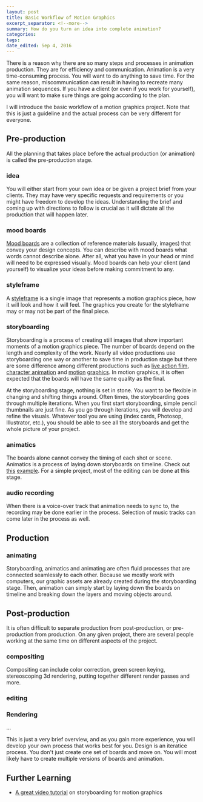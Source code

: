 ```yaml
---
layout: post	
title: Basic Workflow of Motion Graphics
excerpt_separator: <!--more-->
summary: How do you turn an idea into complete animation?
categories:
tags:
date_edited: Sep 4, 2016
---
```


There is a reason why there are so many steps and processes in animation production. They are for efficiency and communication. Animation is a very time-consuming process. You will want to do anything to save time. For the same reason, miscommunication can result in having to recreate many animation sequences. If you have a client (or even if you work for yourself), you will want to make sure things are going according to the plan. 

I will introduce the basic workflow of a motion graphics project. Note that this is just a guideline and the actual process can be very different for everyone.

## Pre-production
All the planning that takes place before the actual production (or animation) is called the pre-production stage.

### idea
You will either start from your own idea or be given a project brief from your clients. They may have very specific requests and requirements or you might have freedom to develop the ideas. Understanding the brief and coming up with directions to follow is crucial as it will dictate all the production that will happen later.

### mood boards
[Mood boards](http://www.creativebloq.com/graphic-design/mood-boards-812470) are a collection of reference materials (usually, images) that convey your design concepts. You can describe with mood boards what words cannot describe alone. After all, what you have in your head or mind will need to be expressed visually. Mood boards can help your client (and yourself) to visualize your ideas before making commitment to any.

### styleframe
A [styleframe](https://vimeo.com/25724900) is a single image that represents a motion graphics piece, how it will look and how it will feel. The graphics you create for the styleframe may or may not be part of the final piece. 

### storyboarding
Storyboarding is a process of creating still images that show important moments of a motion graphics piece. The number of boards depend on the length and complexity of the work. Nearly all video productions use storyboarding one way or another to save time in production stage but there are some difference among different productions such as [live action film](https://www.google.com/search?q=live+action+film+storyboards&source=lnms&tbm=isch&sa=X&ved=0ahUKEwjJhvqH9_rOAhXI4iYKHSfWB_oQ_AUICCgB&biw=1280&bih=726&dpr=2), [character animation](https://www.google.com/search?q=pixar+storyboards&source=lnms&tbm=isch&sa=X&ved=0ahUKEwjgle709vrOAhUIVyYKHRLDDOUQ_AUICCgB&biw=1280&bih=726&dpr=2) and [motion](http://jwong.tv/) [graphics](http://ashthorp.com/). In motion graphics, it is often expected that the boards will have the same quality as the final.

At the storyboarding stage, nothing is set in stone. You want to be flexible in changing and shifting things around. Often times, the storyboarding goes through multiple iterations. When you first start storyboarding, simple pencil thumbnails are just fine. As you go through iterations, you will develop and refine the visuals. Whatever tool you are using (index cards, Photosop, Illustrator, etc.), you should be able to see all the storyboards and get the whole picture of your project.

### animatics
The boards alone cannot convey the timing of each shot or scene. Animatics is a process of laying down storyboards on timeline. Check out [this](https://vimeo.com/151327502) [example](https://vimeo.com/96559752). For a simple project, most of the editing can be done at this stage.

### audio recording
When there is a voice-over track that animation needs to sync to, the recording may be done earlier in the process. Selection of music tracks can come later in the process as well.




## Production

### animating
Storyboarding, animatics and animating are often fluid processes that are connected seamlessly to each other. Because we mostly work with computers, our graphic assets are already created during the storyboarding stage. Then, animation can simply start by laying down the boards on timeline and breaking down the layers and moving objects around.




## Post-production
It is often difficult to separate production from post-production, or pre-production from production. On any given project, there are several people working at the same time on different aspects of the project.

### compositing
Compositing can include color correction, green screen keying, stereoscoping 3d rendering, putting together different render passes and more.

### editing

### Rendering
...


This is just a very brief overview, and as you gain more experience, you will develop your own process that works best for you. Design is an iteratice process. You don't just create one set of boards and move on. You will most likely have to create multiple versions of boards and animation.

## Further Learning
- [A great video tutorial](http://motionographer.com/2014/07/18/best-tutorial-ever/) on storyboarding for motion graphics

<!-- footnotes -->
